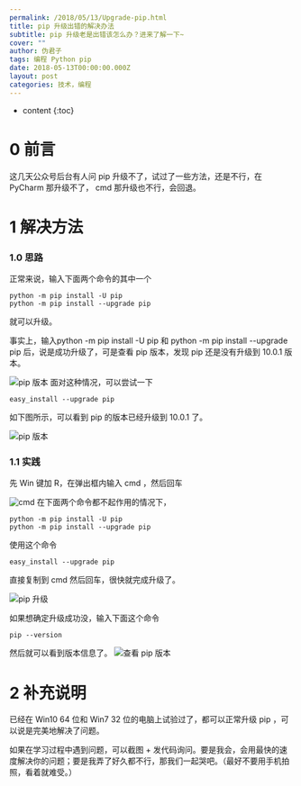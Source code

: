 ```yaml
---
permalink: /2018/05/13/Upgrade-pip.html
title: pip 升级出错的解决办法
subtitle: pip 升级老是出错该怎么办？进来了解一下~
cover: ""
author: 伪君子
tags: 编程 Python pip
date: 2018-05-13T00:00:00.000Z
layout: post
categories: 技术，编程
---
```


* content
{:toc}


#  0 前言


这几天公众号后台有人问 pip 升级不了，试过了一些方法，还是不行，在 PyCharm 那升级不了， cmd 那升级也不行，会回退。

#  1 解决方法


###  1.0  思路
正常来说，输入下面两个命令的其中一个

<pre><code class="language-python">python -m pip install -U pip
python -m pip install --upgrade pip</code></pre>

就可以升级。

事实上，输入python -m pip install -U pip 和
python -m pip install --upgrade pip 后，说是成功升级了，可是查看 pip 版本，发现 pip 还是没有升级到 10.0.1 版本。

![pip 版本](https://img.lbjheiheihei.xyz/FlrqSFz-gyZmHu7IU2E277g4GDb- "pip 版本")
面对这种情况，可以尝试一下

<pre><code class="language-python">easy_install --upgrade pip</code></pre>

如下图所示，可以看到 pip 的版本已经升级到 10.0.1 了。

![pip 版本](https://img.lbjheiheihei.xyz/FhDPLzxxEEX5Ees8Z-JmNFvrWwG4 "pip 版本")

###  1.1  实践
先 Win 键加 R，在弹出框内输入 cmd ，然后回车

![cmd](https://img.lbjheiheihei.xyz/FrZLoBWp1BgQb1xDcxjDPo_w8fOf "cmd")
在下面两个命令都不起作用的情况下，

<pre><code class="language-python">python -m pip install -U pip
python -m pip install --upgrade pip</code></pre>

使用这个命令

<pre><code class="language-python">easy_install --upgrade pip</code></pre>

直接复制到 cmd 然后回车，很快就完成升级了。

![pip 升级](https://img.lbjheiheihei.xyz/Flo8gHM3MFDQK1btMns9jjylCtI- "pip 升级")

如果想确定升级成功没，输入下面这个命令

<pre><code class="language-python">pip --version</code></pre>

然后就可以看到版本信息了。
![查看 pip 版本](https://img.lbjheiheihei.xyz/Fjn3pfu2jEWjJKHAZ0hBMRpys1By "查看 pip 版本")

#  2  补充说明


已经在 Win10 64 位和 Win7 32 位的电脑上试验过了，都可以正常升级 pip ，可以说是完美地解决了问题。

如果在学习过程中遇到问题，可以截图 + 发代码询问。要是我会，会用最快的速度解决你的问题；要是我弄了好久都不行，那我们一起哭吧。（最好不要用手机拍照，看着就难受。）
